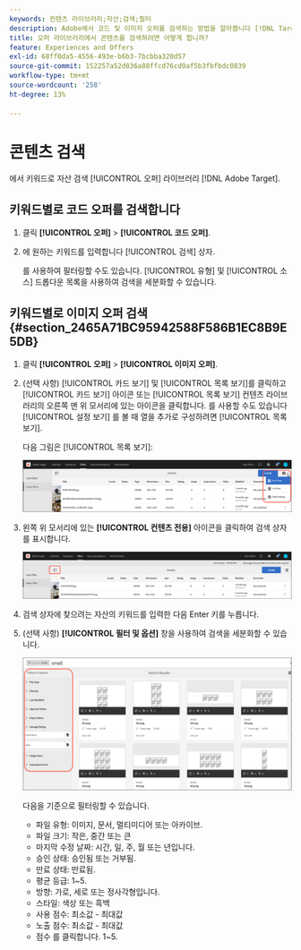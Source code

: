 ```yaml
---
keywords: 컨텐츠 라이브러리;자산;검색;필터
description: Adobe에서 코드 및 이미지 오퍼를 검색하는 방법을 알아봅니다 [!DNL Target] 오퍼 라이브러리.
title: 오퍼 라이브러리에서 콘텐츠를 검색하려면 어떻게 합니까?
feature: Experiences and Offers
exl-id: 68ff0da5-4556-493e-b6b3-7bcbba320d57
source-git-commit: 152257a52d836a88ffcd76cd9af5b3fbfbdc0839
workflow-type: tm+mt
source-wordcount: '258'
ht-degree: 13%

---
```


# 콘텐츠 검색

에서 키워드로 자산 검색 [!UICONTROL 오퍼] 라이브러리 [!DNL Adobe Target].

## 키워드별로 코드 오퍼를 검색합니다

1. 클릭 **[!UICONTROL 오퍼]** > **[!UICONTROL 코드 오퍼]**.
1. 에 원하는 키워드를 입력합니다 [!UICONTROL 검색] 상자.

   를 사용하여 필터링할 수도 있습니다. [!UICONTROL 유형] 및 [!UICONTROL 소스] 드롭다운 목록을 사용하여 검색을 세분화할 수 있습니다.

## 키워드별로 이미지 오퍼 검색 {#section_2465A71BC95942588F586B1EC8B9E5DB}

1. 클릭 **[!UICONTROL 오퍼]** > **[!UICONTROL 이미지 오퍼]**.

1. (선택 사항) [!UICONTROL 카드 보기] 및 [!UICONTROL 목록 보기]를 클릭하고 [!UICONTROL 카드 보기] 아이콘 또는 [!UICONTROL 목록 보기] 컨텐츠 라이브러리의 오른쪽 맨 위 모서리에 있는 아이콘을 클릭합니다. 를 사용할 수도 있습니다 [!UICONTROL 설정 보기] 를 볼 때 열을 추가로 구성하려면 [!UICONTROL 목록 보기].

   다음 그림은 [!UICONTROL 목록 보기]:

   ![목록 보기 옵션](/help/main/c-experiences/c-manage-content/assets/view-settings-options.png)

1. 왼쪽 위 모서리에 있는 **[!UICONTROL 컨텐츠 전용]** 아이콘을 클릭하여 검색 상자를 표시합니다.

   ![컨텐츠 전용 옵션](/help/main/c-experiences/c-manage-content/assets/content-only.png)

1. 검색 상자에 찾으려는 자산의 키워드를 입력한 다음 Enter 키를 누릅니다.

1. (선택 사항) **[!UICONTROL 필터 및 옵션]** 창을 사용하여 검색을 세분화할 수 있습니다.

   ![필터 및 옵션 창](/help/main/c-experiences/c-manage-content/assets/filter-and-options.png)

   다음을 기준으로 필터링할 수 있습니다.

   * 파일 유형: 이미지, 문서, 멀티미디어 또는 아카이브.
   * 파일 크기: 작은, 중간 또는 큰
   * 마지막 수정 날짜: 시간, 일, 주, 월 또는 년입니다.
   * 승인 상태: 승인됨 또는 거부됨.
   * 만료 상태: 만료됨.
   * 평균 등급: 1~5.
   * 방향: 가로, 세로 또는 정사각형입니다.
   * 스타일: 색상 또는 흑백
   * 사용 점수: 최소값 - 최대값
   * 노출 점수: 최소값 - 최대값
   * 점수 를 클릭합니다. 1~5.
